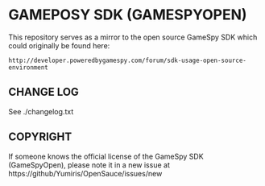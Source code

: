 GAMEPOSY SDK (GAMESPYOPEN)
=========

This repository serves as a mirror to the open source GameSpy SDK
which could originally be found here:

    http://developer.poweredbygamespy.com/forum/sdk-usage-open-source-environment

CHANGE LOG
--------

See ./changelog.txt

COPYRIGHT
---------

If someone knows the official license of the GameSpy SDK (GameSpyOpen), please note it in a new issue at https://github/Yumiris/OpenSauce/issues/new
